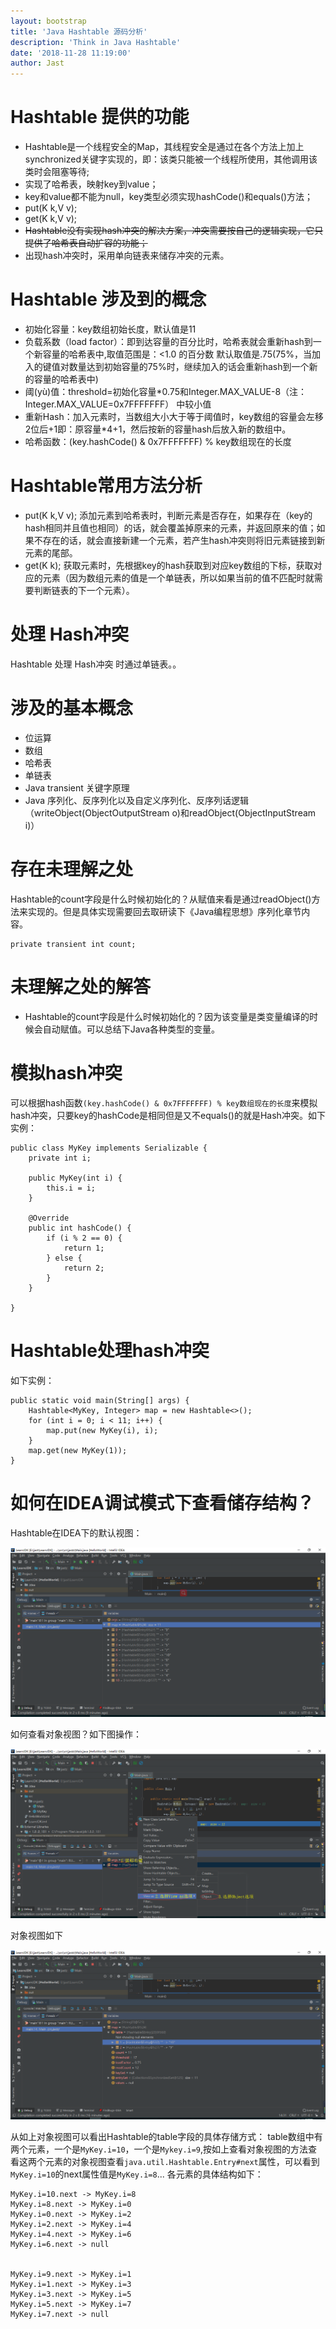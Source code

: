 ```yaml
---
layout: bootstrap
title: 'Java Hashtable 源码分析'
description: 'Think in Java Hashtable'
date: '2018-11-28 11:19:00'
author: Jast
---
```

# Hashtable 提供的功能
- Hashtable是一个线程安全的Map，其线程安全是通过在各个方法上加上synchronized关键字实现的，即：该类只能被一个线程所使用，其他调用该类时会阻塞等待;
- 实现了哈希表，映射key到value；
- key和value都不能为null，key类型必须实现hashCode()和equals()方法；
- put(K k,V v); 
- get(K k,V v);
- ~~Hashtable没有实现hash冲突的解决方案，冲突需要按自己的逻辑实现，它只提供了哈希表自动扩容的功能；~~
- 出现hash冲突时，采用单向链表来储存冲突的元素。

# Hashtable 涉及到的概念
- 初始化容量：key数组初始长度，默认值是11
- 负载系数（load factor）：即到达容量的百分比时，哈希表就会重新hash到一个新容量的哈希表中,取值范围是：<1.0 的百分数 默认取值是.75(75%，当加入的键值对数量达到初始容量的75%时，继续加入的话会重新hash到一个新的容量的哈希表中)
- 阈(yù)值：threshold=初始化容量*0.75和Integer.MAX_VALUE-8（注：Integer.MAX_VALUE=0x7FFFFFFF）
	中较小值
- 重新Hash：加入元素时，当数组大小大于等于阈值时，key数组的容量会左移2位后+1即：原容量*4+1，然后按新的容量hash后放入新的数组中。
- 哈希函数：(key.hashCode() & 0x7FFFFFFF) % key数组现在的长度

# Hashtable常用方法分析
- put(K k,V v);
	添加元素到哈希表时，判断元素是否存在，如果存在（key的hash相同并且值也相同）的话，就会覆盖掉原来的元素，并返回原来的值；如果不存在的话，就会直接新建一个元素，若产生hash冲突则将旧元素链接到新元素的尾部。
- get(K k);
	获取元素时，先根据key的hash获取到对应key数组的下标，获取对应的元素（因为数组元素的值是一个单链表，所以如果当前的值不匹配时就需要判断链表的下一个元素）。

# 处理 Hash冲突
Hashtable 处理 Hash冲突 时通过单链表。。

# 涉及的基本概念
- 位运算
- 数组
- 哈希表
- 单链表
- Java transient 关键字原理
- Java 序列化、反序列化以及自定义序列化、反序列话逻辑（writeObject(ObjectOutputStream o)和readObject(ObjectInputStream i)）

# 存在未理解之处
Hashtable的count字段是什么时候初始化的？从赋值来看是通过readObject()方法来实现的。但是具体实现需要回去取研读下《Java编程思想》序列化章节内容。

	private transient int count;

# 未理解之处的解答
- Hashtable的count字段是什么时候初始化的？因为该变量是类变量编译的时候会自动赋值。可以总结下Java各种类型的变量。

# 模拟hash冲突
可以根据hash函数`(key.hashCode() & 0x7FFFFFFF) % key数组现在的长度`来模拟hash冲突，只要key的hashCode是相同但是又不equals()的就是Hash冲突。如下实例：

	public class MyKey implements Serializable {
	    private int i;

	    public MyKey(int i) {
	        this.i = i;
	    }

	    @Override
	    public int hashCode() {
	        if (i % 2 == 0) {
	            return 1;
	        } else {
	            return 2;
	        }
	    }

	}

# Hashtable处理hash冲突
如下实例：

	public static void main(String[] args) {
        Hashtable<MyKey, Integer> map = new Hashtable<>();
        for (int i = 0; i < 11; i++) {
            map.put(new MyKey(i), i);
        }
        map.get(new MyKey(1));
    }

# 如何在IDEA调试模式下查看储存结构？
Hashtable在IDEA下的默认视图：

![Java-Hashtable-data-structure-default-view](https://raw.githubusercontent.com/jast90/jast90.github.io/master/img/Java-Hashtable-data-structure-default-view.png)

如何查看对象视图？如下图操作：

![Java-Hashtable-data-structure](https://raw.githubusercontent.com/jast90/jast90.github.io/master//img/Java-Hashtable-data-structure.png)

对象视图如下

![Java-Hashtable-data-structure-object-view](https://raw.githubusercontent.com/jast90/jast90.github.io/master//img/Java-Hashtable-data-structure-object-view.png)

从如上对象视图可以看出Hashtable的table字段的具体存储方式：
table数组中有两个元素，一个是`MyKey.i=10`，一个是`Mykey.i=9`,按如上查看对象视图的方法查看这两个元素的对象视图查看`java.util.Hashtable.Entry#next`属性，可以看到`MyKey.i=10`的next属性值是`MyKey.i=8`...
各元素的具体结构如下：

	MyKey.i=10.next -> MyKey.i=8
	MyKey.i=8.next -> MyKey.i=0
	MyKey.i=0.next -> MyKey.i=2
	MyKey.i=2.next -> MyKey.i=4
	MyKey.i=4.next -> MyKey.i=6
	MyKey.i=6.next -> null


	MyKey.i=9.next -> MyKey.i=1
	MyKey.i=1.next -> MyKey.i=3
	MyKey.i=3.next -> MyKey.i=5
	MyKey.i=5.next -> MyKey.i=7
	MyKey.i=7.next -> null
